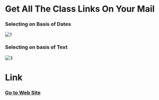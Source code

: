 # Get All The Class Links On Your Mail

### Selecting on Basis of Dates
![1](https://user-images.githubusercontent.com/74761614/122683293-ed2c8580-d21b-11eb-8486-32202bf64dd5.png)

### Selecting on basis of Text
![3](https://user-images.githubusercontent.com/74761614/122683536-6f697980-d21d-11eb-8392-a804275f0193.png)

# Link
### [Go to Web Site](https://get-class-link.herokuapp.com/)